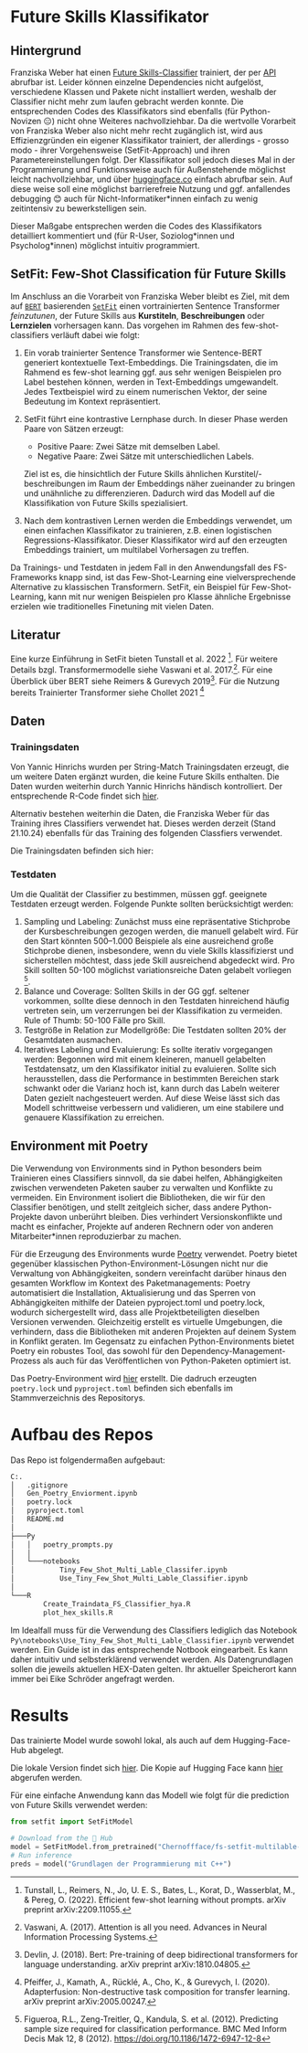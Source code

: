 # Future Skills Klassifikator

## Hintergrund

Franziska Weber hat einen [Future Skills-Classifier](http://srv-data01:30080/hex/future_skill_classification) trainiert, der per [API](http://srv-data01:30080/hex/future_skill_classifier_api) abrufbar ist. Leider können einzelne Dependencies nicht aufgelöst, verschiedene Klassen und Pakete nicht installiert werden, weshalb der Classifier nicht mehr zum laufen gebracht werden konnte. Die entsprechenden Codes des Klassifikators sind ebenfalls (für Python-Novizen 😑) nicht ohne Weiteres nachvollziehbar. Da die wertvolle Vorarbeit von Franziska Weber also nicht mehr recht zugänglich ist, wird aus Effizienzgründen ein eigener Klassifikator trainiert, der allerdings - grosso modo - ihrer Vorgehensweise (SetFit-Approach) und ihren Parametereinstellungen folgt. Der Klassifikator soll jedoch dieses Mal in der Programmierung und Funktionsweise auch für Außenstehende möglichst leicht nachvollziehbar, und über [huggingface.co](https://huggingface.co/) einfach abrufbar sein. Auf diese weise soll eine möglichst barrierefreie Nutzung und ggf. anfallendes debugging 😊 auch für Nicht-Informatiker\*innen einfach zu wenig zeitintensiv zu bewerkstelligen sein.

Dieser Maßgabe entsprechen werden die Codes des Klassifikators detailliert kommentiert und (für R-User, Soziolog\*innen und Psycholog\*innen) möglichst intuitiv programmiert.

##  SetFit: Few-Shot Classification für Future Skills

Im Anschluss an die Vorarbeit von Franziska Weber bleibt es Ziel, mit dem auf [`BERT`](https://medium.com/@shaikhrayyan123/a-comprehensive-guide-to-understanding-bert-from-beginners-to-advanced-2379699e2b51) basierenden [`SetFit`](https://huggingface.co/blog/setfit) einen vortrainierten Sentence Transformer *feinzutunen*, der Future Skills aus **Kurstiteln**, **Beschreibungen** oder **Lernzielen** vorhersagen kann. Das vorgehen im Rahmen des few-shot-classifiers verläuft dabei wie folgt:

1. Ein vorab trainierter Sentence Transformer wie Sentence-BERT generiert kontextuelle Text-Embeddings. Die Trainingsdaten, die im Rahmend es few-shot learning ggf. aus sehr wenigen Beispielen pro Label bestehen können, werden in Text-Embeddings umgewandelt. Jedes Textbeispiel wird zu einem numerischen Vektor, der seine Bedeutung im Kontext repräsentiert.
2. SetFit führt eine kontrastive Lernphase durch. In dieser Phase werden Paare von Sätzen erzeugt:

   - Positive Paare: Zwei Sätze mit demselben Label.
   - Negative Paare: Zwei Sätze mit unterschiedlichen Labels.

    Ziel ist es, die hinsichtlich der Future Skills ähnlichen Kurstitel/-beschreibungen im Raum der Embeddings näher zueinander zu bringen und unähnliche zu differenzieren. Dadurch wird das Modell auf die Klassifikation von Future Skills spezialisiert.
3. Nach dem kontrastiven Lernen werden die Embeddings verwendet, um einen einfachen Klassifikator zu trainieren, z.B. einen logistischen Regressions-Klassifikator. Dieser Klassifikator wird auf den erzeugten Embeddings trainiert, um multilabel Vorhersagen zu treffen.

Da Trainings- und Testdaten in jedem Fall in den Anwendungsfall des FS-Frameworks knapp sind, ist das Few-Shot-Learning eine vielversprechende Alternative zu klassischen Transformern. SetFit, ein Beispiel für Few-Shot-Learning, kann mit nur wenigen Beispielen pro Klasse ähnliche Ergebnisse erzielen wie traditionelles Finetuning mit vielen Daten.

## Literatur

Eine kurze Einführung in SetFit bieten Tunstall et al. 2022 [^2]. Für weitere Details bzgl. Transformermodelle siehe Vaswani et al. 2017.[^3]. Für eine Überblick über BERT siehe Reimers & Gurevych 2019[^4]. Für die Nutzung bereits Trainierter Transformer siehe Chollet 2021 [^5]

## Daten

### Trainingsdaten

Von Yannic Hinrichs wurden per String-Match Trainingsdaten erzeugt, die um weitere Daten ergänzt wurden, die keine Future Skills enthalten. Die Daten wurden weiterhin durch Yannic Hinrichs händisch kontrolliert. Der entsprechende R-Code findet sich [hier](R/Create_Traindata_FS_Classifier_hya.R).

Alternativ bestehen weiterhin die Daten, die Franziska Weber für das Training ihres Classifiers verwendet hat. Dieses werden derzeit (Stand 21.10.24) ebenfalls für das Training des folgenden Classfiers verwendet.

Die Trainingsdaten befinden sich hier:

### Testdaten

Um die Qualität der Classifier zu bestimmen, müssen ggf. geeignete Testdaten erzeugt werden. Folgende Punkte sollten berücksichtigt werden:

1. Sampling und Labeling: Zunächst muss eine repräsentative Stichprobe der Kursbeschreibungen gezogen werden, die manuell gelabelt wird. Für den Start könnten 500–1.000 Beispiele als eine ausreichend große Stichprobe dienen, insbesondere, wenn du viele Skills klassifizierst und sicherstellen möchtest, dass jede Skill ausreichend abgedeckt wird. Pro Skill sollten 50-100 möglichst variationsreiche Daten gelabelt vorliegen [^1].
2. Balance und Coverage: Sollten Skills in der GG ggf. seltener vorkommen, sollte diese dennoch in den Testdaten hinreichend häufig vertreten sein, um verzerrungen bei der Klassifikation zu vermeiden. Rule of Thumb: 50-100 Fälle pro Skill. 
3. Testgröße in Relation zur Modellgröße: Die Testdaten sollten 20% der Gesamtdaten ausmachen. 
4. Iteratives Labeling und Evaluierung: Es sollte iterativ vorgegangen werden: Begonnen wird mit einem kleineren, manuell gelabelten Testdatensatz, um den Klassifikator initial zu evaluieren. Sollte sich herausstellen, dass die Performance in bestimmten Bereichen stark schwankt oder die Varianz hoch ist, kann durch das Labeln weiterer Daten gezielt nachgesteuert werden. Auf diese Weise lässt sich das Modell schrittweise verbessern und validieren, um eine stabilere und genauere Klassifikation zu erreichen. 

## Environment mit Poetry

Die Verwendung von Environments sind in Python besonders beim Trainieren eines Classifiers sinnvoll, da sie dabei helfen, Abhängigkeiten zwischen verwendeten Paketen sauber zu verwalten und Konflikte zu vermeiden. Ein Environment isoliert die Bibliotheken, die wir für den Classifier benötigen, und stellt zeitgleich sicher, dass andere Python-Projekte davon unberührt bleiben. Dies verhindert Versionskonflikte und macht es einfacher, Projekte auf anderen Rechnern oder von anderen Mitarbeiter\*innen reproduzierbar zu machen.

Für die Erzeugung des Environments wurde [Poetry](https://python-poetry.org/) verwendet. Poetry bietet gegenüber klassischen Python-Environment-Lösungen nicht nur die Verwaltung von Abhängigkeiten, sondern vereinfacht darüber hinaus den gesamten Workflow im Kontext des Paketmanagements: Poetry automatisiert die Installation, Aktualisierung und das Sperren von Abhängigkeiten mithilfe der Dateien pyproject.toml und poetry.lock, wodurch sichergestellt wird, dass alle Projektbeteiligten dieselben Versionen verwenden. Gleichzeitig erstellt es virtuelle Umgebungen, die verhindern, dass die Bibliotheken mit anderen Projekten auf deinem System in Konflikt geraten. Im Gegensatz zu einfachen Python-Environments bietet Poetry ein robustes Tool, das sowohl für den Dependency-Management-Prozess als auch für das Veröffentlichen von Python-Paketen optimiert ist.

Das Poetry-Environment wird [hier](Gen_Poetry_Enviorment.ipynb) erstellt. Die dadruch erzeugten `poetry.lock` und `pyproject.toml` befinden sich ebenfalls im Stammverzeichnis des Repositorys.

# Aufbau des Repos

Das Repo ist folgendermaßen aufgebaut:

```bash
C:.
│   .gitignore
│   Gen_Poetry_Enviorment.ipynb
│   poetry.lock
│   pyproject.toml
│   README.md
│
├───Py
│   │   poetry_prompts.py
│   │
│   └───notebooks
│           Tiny_Few_Shot_Multi_Lable_Classifer.ipynb
│           Use_Tiny_Few_Shot_Multi_Lable_Classifier.ipynb
│
└───R
        Create_Traindata_FS_Classifier_hya.R
        plot_hex_skills.R
```

Im Idealfall muss für die Verwendung des Classifiers lediglich das Notebook `Py\notebooks\Use_Tiny_Few_Shot_Multi_Lable_Classifier.ipynb` verwendet werden. Ein Guide ist in das entsprechende Notbook eingearbeit. Es kann daher intuitiv und selbsterklärend verwendet werden. Als Datengrundlagen sollen die jeweils aktuellen HEX-Daten gelten. Ihr aktueller Speicherort kann immer bei Eike Schröder angefragt werden.

# Results

Das trainierte Model wurde sowohl lokal, als auch auf dem Hugging-Face-Hub abgelegt. 

Die lokale Version findet sich [hier](). Die Kopie auf Hugging Face kann [hier](https://huggingface.co/Chernoffface/fs-setfit-model) abgerufen werden. 

Für eine einfache Anwendung kann das Modell wie folgt für die prediction von Future Skills verwendet werden:

```python
from setfit import SetFitModel

# Download from the 🤗 Hub
model = SetFitModel.from_pretrained("Chernoffface/fs-setfit-multilable-model")
# Run inference
preds = model("Grundlagen der Programmierung mit C++")
```
 

[^1]: Figueroa, R.L., Zeng-Treitler, Q., Kandula, S. et al. (2012). Predicting sample size required for classification performance. BMC Med Inform Decis Mak 12, 8 (2012). https://doi.org/10.1186/1472-6947-12-8
[^2]: Tunstall, L., Reimers, N., Jo, U. E. S., Bates, L., Korat, D., Wasserblat, M., & Pereg, O. (2022). Efficient few-shot learning without prompts. arXiv preprint arXiv:2209.11055.
[^3]: Vaswani, A. (2017). Attention is all you need. Advances in Neural Information Processing Systems.
[^4]: Devlin, J. (2018). Bert: Pre-training of deep bidirectional transformers for language understanding. arXiv preprint arXiv:1810.04805.
[^5]: Pfeiffer, J., Kamath, A., Rücklé, A., Cho, K., & Gurevych, I. (2020). Adapterfusion: Non-destructive task composition for transfer learning. arXiv preprint arXiv:2005.00247.
